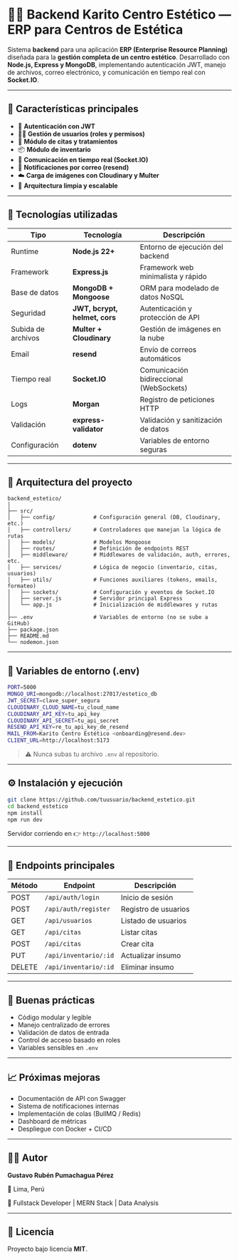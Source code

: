 # 🧖‍♀️ Backend Karito Centro Estético — ERP para Centros de Estética

Sistema **backend** para una aplicación **ERP (Enterprise Resource Planning)** diseñada para la **gestión completa de un centro estético**.
Desarrollado con **Node.js, Express y MongoDB**, implementando autenticación JWT, manejo de archivos, correo electrónico, y comunicación en tiempo real con **Socket.IO**.

---

## 🚀 Características principales

- 🔐 **Autenticación con JWT**
- 👩‍💼 **Gestión de usuarios (roles y permisos)**
- 📅 **Módulo de citas y tratamientos**
- 📦 **Módulo de inventario**
- 💬 **Comunicación en tiempo real (Socket.IO)**
- 📧 **Notificaciones por correo (resend)**
- ☁️ **Carga de imágenes con Cloudinary y Multer**
- 🧱 **Arquitectura limpia y escalable**

---

## 🧩 Tecnologías utilizadas

| Tipo               | Tecnología                    | Descripción                             |
| ------------------ | ----------------------------- | --------------------------------------- |
| Runtime            | **Node.js 22+**               | Entorno de ejecución del backend        |
| Framework          | **Express.js**                | Framework web minimalista y rápido      |
| Base de datos      | **MongoDB + Mongoose**        | ORM para modelado de datos NoSQL        |
| Seguridad          | **JWT, bcrypt, helmet, cors** | Autenticación y protección de API       |
| Subida de archivos | **Multer + Cloudinary**       | Gestión de imágenes en la nube          |
| Email              | **resend**                    | Envío de correos automáticos            |
| Tiempo real        | **Socket.IO**                 | Comunicación bidireccional (WebSockets) |
| Logs               | **Morgan**                    | Registro de peticiones HTTP             |
| Validación         | **express-validator**         | Validación y sanitización de datos      |
| Configuración      | **dotenv**                    | Variables de entorno seguras            |

---

## 🧱 Arquitectura del proyecto

```
backend_estetico/
│
├── src/
│   ├── config/            # Configuración general (DB, Cloudinary, etc.)
│   ├── controllers/       # Controladores que manejan la lógica de rutas
│   ├── models/            # Modelos Mongoose
│   ├── routes/            # Definición de endpoints REST
│   ├── middleware/        # Middlewares de validación, auth, errores, etc.
│   ├── services/          # Lógica de negocio (inventario, citas, usuarios)
│   ├── utils/             # Funciones auxiliares (tokens, emails, formateo)
│   ├── sockets/           # Configuración y eventos de Socket.IO
│   ├── server.js          # Servidor principal Express
│   └── app.js             # Inicialización de middlewares y rutas
│
├── .env                   # Variables de entorno (no se sube a GitHub)
├── package.json
├── README.md
└── nodemon.json
```

---

## 🔐 Variables de entorno (.env)

```bash
PORT=5000
MONGO_URI=mongodb://localhost:27017/estetico_db
JWT_SECRET=clave_super_segura
CLOUDINARY_CLOUD_NAME=tu_cloud_name
CLOUDINARY_API_KEY=tu_api_key
CLOUDINARY_API_SECRET=tu_api_secret
RESEND_API_KEY=re_tu_api_key_de_resend
MAIL_FROM=Karito Centro Estético <onboarding@resend.dev>
CLIENT_URL=http://localhost:5173
```

> ⚠️ Nunca subas tu archivo `.env` al repositorio.

---

## ⚙️ Instalación y ejecución

```bash
git clone https://github.com/tuusuario/backend_estetico.git
cd backend_estetico
npm install
npm run dev
```

Servidor corriendo en 👉 `http://localhost:5000`

---

## 📡 Endpoints principales

| Método | Endpoint              | Descripción          |
| ------ | --------------------- | -------------------- |
| POST   | `/api/auth/login`     | Inicio de sesión     |
| POST   | `/api/auth/register`  | Registro de usuarios |
| GET    | `/api/usuarios`       | Listado de usuarios  |
| GET    | `/api/citas`          | Listar citas         |
| POST   | `/api/citas`          | Crear cita           |
| PUT    | `/api/inventario/:id` | Actualizar insumo    |
| DELETE | `/api/inventario/:id` | Eliminar insumo      |

---

## 🧠 Buenas prácticas

- Código modular y legible
- Manejo centralizado de errores
- Validación de datos de entrada
- Control de acceso basado en roles
- Variables sensibles en `.env`

---

## 📈 Próximas mejoras

- Documentación de API con Swagger
- Sistema de notificaciones internas
- Implementación de colas (BullMQ / Redis)
- Dashboard de métricas
- Despliegue con Docker + CI/CD

---

## 🧑‍💻 Autor

**Gustavo Rubén Pumachagua Pérez**

📍 Lima, Perú

💼 Fullstack Developer | MERN Stack | Data Analysis

---

## 📜 Licencia

Proyecto bajo licencia **MIT**.
